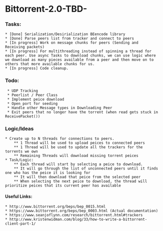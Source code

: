# Bittorrent-2.0-TBD-
 

### Tasks:
	* [Done] Serialization/Desirialization BEencode library 
	* [Done] Parse peers list from tracker and connect to peers
	* [In progress] Work on message chunks for peers (Sending and Receiving packets)
	* [In progress] For multithreading instead of spinning a thread for each peer. Use async Tasks to download chunks, we can use logic where we download as many pieces available from a peer and then move on to others that more available chunks for us. 
	* [In progress] Code cleanup.
	

### Todo:
	 * UDP Tracking
	 * Peerlist / Peer Class
	 * Implement peice download
	 * Open port for seeding 
	 * Handle other Message types in Downloading Peer
	 * Exit peers that no longer have the torrent (when read gets stuck in ReceivePacket())


### Logic/Ideas
	* Create up to N threads for connections to peers. 
		** 1 Thread will be used to upload peices to connected peers
		** 1 Thread will be used to update all the trackers for the torrents we own
		** Remaining Threads will download missing torrent peices
	* Task/Logic:
		** Each thread will start by selecting a peice to download.
		** It will go through the list of unconnected peers until it finds one who has the peice it is looking for
		** It will then download that peice from the selected peer
		** When selecting the next peice to download, the thread will prioritize peices that its current peer has available


#### Useful Links:
	* http://www.bittorrent.org/beps/bep_0015.html
	* https://www.bittorrent.org/beps/bep_0003.html (Actual documentation)
	* https://www.seanjoflynn.com/research/bittorrent.html#trackers
	* http://www.kristenwidman.com/blog/33/how-to-write-a-bittorrent-client-part-1/